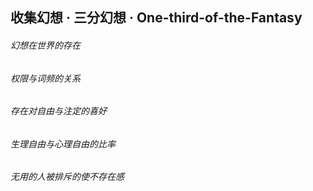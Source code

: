 ## 收集幻想 · 三分幻想 · One-third-of-the-Fantasy

###### 幻想在世界的存在
###### 权限与词频的关系
###### 存在对自由与注定的喜好
###### 生理自由与心理自由的比率
###### 无用的人被排斥的使不存在感
<!-- #### config
###### php-7.3 bootstrap.js-v5.0.0-alpha2 mongodb-4.0.5 redis-6.0.5 aliyun-oss bing -->